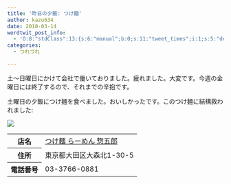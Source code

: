 ```yaml
---
title: '昨日の夕飯: つけ麺'
author: kazu634
date: 2010-03-14
wordtwit_post_info:
  - 'O:8:"stdClass":13:{s:6:"manual";b:0;s:11:"tweet_times";i:1;s:5:"delay";i:0;s:7:"enabled";i:1;s:10:"separation";s:2:"60";s:7:"version";s:3:"3.7";s:14:"tweet_template";b:0;s:6:"status";i:2;s:6:"result";a:0:{}s:13:"tweet_counter";i:2;s:13:"tweet_log_ids";a:1:{i:0;i:5159;}s:9:"hash_tags";a:0:{}s:8:"accounts";a:1:{i:0;s:7:"kazu634";}}'
categories:
  - つれづれ

---
```

<div class="section">
<p>
    土～日曜日にかけて会社で働いておりました。疲れました。大変です。今週の金曜日には終了するので、それまでの辛抱です。
</p>
  
<p>
    土曜日の夕飯につけ麺を食べました。おいしかったです。このつけ麺に結構救われました:
</p>
  
<p>
<center>
</center>
</p>
  
<p>
<a href="http://flickr.com/photos/42332031@N02/4428515629/" onclick="__gaTracker('send', 'event', 'outbound-article', 'http://flickr.com/photos/42332031@N02/4428515629/', '');" title="つけ麺"><img src="http://farm3.static.flickr.com/2736/4428515629_efc5d4698c.jpg" /></a>
</p></p> 
  
<table>
<tr>
<th>
        店名
</th>
      
<td>
<a href="http://www.hotpepper.jp/strJ000724827/?vos=nhppalsa000016" onclick="__gaTracker('send', 'event', 'outbound-article', 'http://www.hotpepper.jp/strJ000724827/?vos=nhppalsa000016', 'つけ麺 らーめん 惣五郎');" target="_blank">つけ麺 らーめん 惣五郎</a>
</td>
</tr>
    
<tr>
<th>
        住所
</th>
      
<td>
        東京都大田区大森北1-30-5
</td>
</tr>
    
<tr>
<th>
        電話番号
</th>
      
<td>
        03-3766-0881
</td>
</tr>
</table>
</div>
